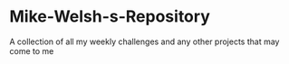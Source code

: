 # Mike-Welsh-s-Repository
A collection of all my weekly challenges and any other projects that may come to me
